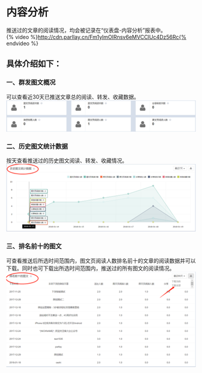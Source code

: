 # 内容分析

推送过的文章的阅读情况，均会被记录在“仪表盘-内容分析”报表中。  
{% video %}http://cdn.parllay.cn/Fm1ylmOIRnsv6eMVCClUc4Dz56Rc{% endvideo %}

## 具体介绍如下：

### 一、群发图文概况

可以查看近30天已推送文章总的阅读、转发、收藏数据。
![](/assets/1516347197%281%29.png)

### 二、历史图文统计数据

按天查看推送过的历史图文阅读、转发、收藏情况。
![](/assets/1516347299%281%29.png)

### 三、排名前十的图文

可查看推送后所选时间范围内，图文页阅读人数排名前十的文章的阅读数据并可以下载。同时也可下载出所选时间范围内，推送过的所有图文的阅读情况。
![](/assets/1516347444%281%29.png)

